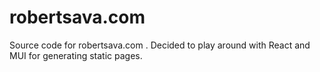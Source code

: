 # robertsava.com

Source code for robertsava.com . Decided to play around with React and MUI for generating static pages.